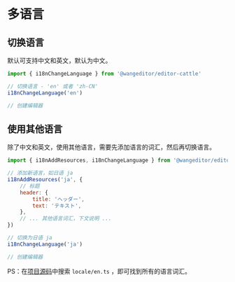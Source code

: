 # 多语言

## 切换语言

默认可支持中文和英文，默认为中文。

```js
import { i18nChangeLanguage } from '@wangeditor/editor-cattle'

// 切换语言 - 'en' 或者 'zh-CN'
i18nChangeLanguage('en')

// 创建编辑器
```

## 使用其他语言

除了中文和英文，使用其他语言，需要先添加语言的词汇，然后再切换语言。

```js
import { i18nAddResources, i18nChangeLanguage } from '@wangeditor/editor-cattle'

// 添加新语言，如日语 ja
i18nAddResources('ja', {
    // 标题
    header: {
        title: 'ヘッダー',
        text: 'テキスト',
    },
    // ... 其他语言词汇，下文说明 ...
})

// 切换为日语 ja
i18nChangeLanguage('ja')

// 创建编辑器
```

PS：在[项目源码](https://github.com/wangeditor-team/wangEditor-v5)中搜索 `locale/en.ts` ，即可找到所有的语言词汇。
